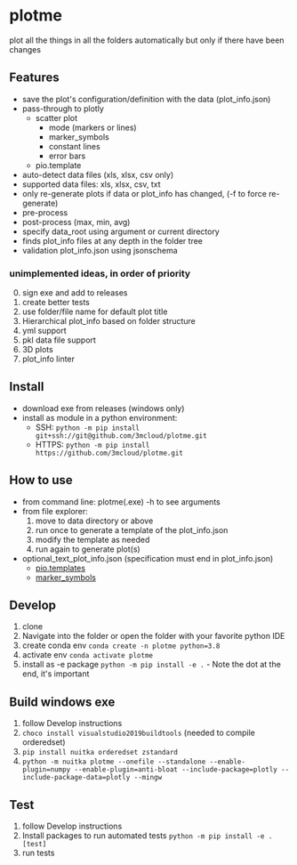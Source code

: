# plotme

plot all the things in all the folders automatically but only if there have been changes

## Features
* save the plot's configuration/definition with the data (plot_info.json)
* pass-through to plotly
  * scatter plot
    * mode (markers or lines)
    * marker_symbols
    * constant lines
    * error bars
  * pio.template
* auto-detect data files (xls, xlsx, csv only)
* supported data files: xls, xlsx, csv, txt
* only re-generate plots if data or plot_info has changed, (-f to force re-generate)
* pre-process
* post-process (max, min, avg)
* specify data_root using argument or current directory
* finds plot_info files at any depth in the folder tree
* validation plot_info.json using jsonschema

### unimplemented ideas, in order of priority
0. sign exe and add to releases
1. create better tests
2. use folder/file name for default plot title
3. Hierarchical plot_info based on folder structure
4. yml support
5. pkl data file support
6. 3D plots
7. plot_info linter

## Install
* download exe from releases (windows only)
* install as module in a python environment: 
  * SSH: ```python -m pip install git+ssh://git@github.com/3mcloud/plotme.git```
  * HTTPS: ```python -m pip install https://github.com/3mcloud/plotme.git```

## How to use
* from command line: plotme(.exe) -h to see arguments
* from file explorer:
  1. move to data directory or above
  2. run once to generate a template of the plot_info.json
  3. modify the template as needed
  4. run again to generate plot(s)
* optional_text_plot_info.json (specification must end in plot_info.json)
  * [pio.templates](https://plotly.com/python/templates/)
  * [marker_symbols](https://plotly.com/python/marker-style/)

## Develop
1. clone 
1. Navigate into the folder or open the folder with your favorite python IDE
1. create conda env `conda create -n plotme python=3.8`
1. activate env `conda activate plotme`
1. install as -e package `python -m pip install -e .` - Note the dot at the end, it's important

## Build windows exe
1. follow Develop instructions
2. ```choco install visualstudio2019buildtools``` (needed to compile orderedset)
3. ```pip install nuitka orderedset zstandard```
4. ```python -m nuitka plotme --onefile --standalone --enable-plugin=numpy --enable-plugin=anti-bloat --include-package=plotly --include-package-data=plotly --mingw```

## Test
1. follow Develop instructions
2. Install packages to run automated tests `python -m pip install -e .[test]`
1. run tests